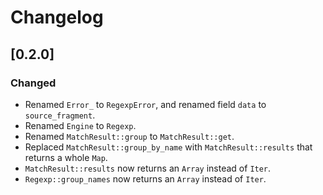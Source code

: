 # Changelog

## [0.2.0]

### Changed

- Renamed `Error_` to `RegexpError`, and renamed field `data` to `source_fragment`.
- Renamed `Engine` to `Regexp`.
- Renamed `MatchResult::group` to `MatchResult::get`.
- Replaced `MatchResult::group_by_name` with `MatchResult::results` that returns a whole `Map`.
- `MatchResult::results` now returns an `Array` instead of `Iter`.
- `Regexp::group_names` now returns an `Array` instead of `Iter`.
